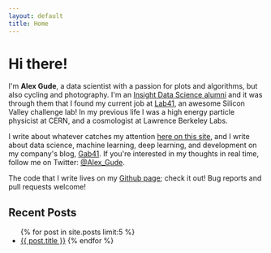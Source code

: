 ```yaml
---
layout: default
title: Home
---
```


# Hi there!

I'm **Alex Gude**, a data scientist with a passion for plots and algorithms,
but also cycling and photography. I'm an [Insight Data Science
alumni](http://insightdatascience.com) and it was through them that I found my
current job at [Lab41](https://lab41.org), an awesome Silicon Valley challenge
lab! In my previous life I was a high energy particle physicist at CERN, and a
cosmologist at Lawrence Berkeley Labs.

I write about whatever catches my attention [here on this site](/blog), and I
write about data science, machine learning, deep learning, and development on
my company's blog, [Gab41](https://gab41.lab41.org/). If you're interested in
my thoughts in real time, follow me on Twitter:
[@Alex_Gude](https://twitter.com/alex_gude).

The code that I write lives on my [Github page](https://github.com/agude);
check it out! Bug reports and pull requests welcome!

## Recent Posts

<ul>
{% for post in site.posts limit:5 %}
    <li><a href="{{ post.url }}">{{ post.title }}</a>
{% endfor %}
</ul>
